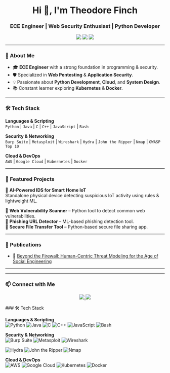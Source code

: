 <!-- Profile Header -->
<h1 align="center">Hi 👋, I'm Theodore Finch</h1>
<h3 align="center">ECE Engineer | Web Security Enthusiast | Python Developer</h3>

<!-- Badges -->
<p align="center">
  <img src="https://img.shields.io/badge/CGPA-8.2-blue?style=for-the-badge" />
  <img src="https://img.shields.io/badge/Specialization-Web%20Pentesting-orange?style=for-the-badge" />
  <img src="https://img.shields.io/badge/Open%20Source-Contributor-brightgreen?style=for-the-badge" />
</p>

---

### 🚀 About Me  
- 🎓 **ECE Engineer** with a strong foundation in programming & security.  
- 🛡️ Specialized in **Web Pentesting** & **Application Security**.  
- 💡 Passionate about **Python Development**, **Cloud**, and **System Design**.  
- 📚 Constant learner exploring **Kubernetes** & **Docker**.  

---

### 🛠 Tech Stack  

**Languages & Scripting**  
`Python` | `Java` | `C` | `C++` | `JavaScript` | `Bash`  

**Security & Networking**  
`Burp Suite` | `Metasploit` | `Wireshark` | `Hydra` | `John the Ripper` | `Nmap` | `OWASP Top 10`  

**Cloud & DevOps**  
`AWS` | `Google Cloud` | `Kubernetes` | `Docker`  

---

### 📂 Featured Projects  

🔹 **AI-Powered IDS for Smart Home IoT**  
Standalone physical device detecting suspicious IoT activity using rules & lightweight ML.  

🔹 **Web Vulnerability Scanner** – Python tool to detect common web vulnerabilities.  
🔹 **Phishing URL Detector** – ML-based phishing detection tool.  
🔹 **Secure File Transfer Tool** – Python-based secure file sharing app.  

---

### 📜 Publications  

- 📄 [Beyond the Firewall: Human-Centric Threat Modeling for the Age of Social Engineering](https://arxiv.org/abs/2025.xxxxx)  
---


---

### 📫 Connect with Me  
<p align="center">
  <a href="https://linkedin.com/in/soundhar-kumar" target="_blank">
    <img src="https://img.shields.io/badge/LinkedIn-blue?style=flat&logo=linkedin" />
  </a>
  <a href="mailto:soundhar7019@gmail.com">
    <img src="https://img.shields.io/badge/Email-white?style=flat&logo=gmail" />
  </a>
</p>
### 🛠 Tech Stack  

**Languages & Scripting**  
![Python](https://img.shields.io/badge/Python-3670A0?style=for-the-badge&logo=python&logoColor=ffdd54)
![Java](https://img.shields.io/badge/Java-ED8B00?style=for-the-badge&logo=openjdk&logoColor=white)
![C](https://img.shields.io/badge/C-00599C?style=for-the-badge&logo=c&logoColor=white)
![C++](https://img.shields.io/badge/C++-00599C?style=for-the-badge&logo=c%2b%2b&logoColor=white)
![JavaScript](https://img.shields.io/badge/JavaScript-323330?style=for-the-badge&logo=javascript&logoColor=f7df1e)
![Bash](https://img.shields.io/badge/Bash-4EAA25?style=for-the-badge&logo=gnubash&logoColor=white)

**Security & Networking**  
![Burp Suite](https://img.shields.io/badge/Burp%20Suite-FF6F00?style=for-the-badge&logo=burpsuite&logoColor=white)
![Metasploit](https://img.shields.io/badge/Metasploit-003366?style=for-the-badge&logo=metasploit&logoColor=white)
![Wireshark](https://img.shields.io/badge/Wireshark-1679A7?style=for-the-badge&logo=wireshark&logoColor=white)



![Hydra](https://img.shields.io/badge/Hydra-000000?style=for-the-badge&logo=gnuprivacyguard&logoColor=white)
![John the Ripper](https://img.shields.io/badge/John%20the%20Ripper-FFD700?style=for-the-badge&logo=lock&logoColor=black)
![Nmap](https://img.shields.io/badge/Nmap-00457C?style=for-the-badge&logo=target&logoColor=white)

**Cloud & DevOps**  
![AWS](https://img.shields.io/badge/AWS-232F3E?style=for-the-badge&logo=amazonwebservices&logoColor=FF9900)
![Google Cloud](https://img.shields.io/badge/Google%20Cloud-4285F4?style=for-the-badge&logo=googlecloud&logoColor=white)
![Kubernetes](https://img.shields.io/badge/Kubernetes-326ce5?style=for-the-badge&logo=kubernetes&logoColor=white)
![Docker](https://img.shields.io/badge/Docker-2496ED?style=for-the-badge&logo=docker&logoColor=white)
